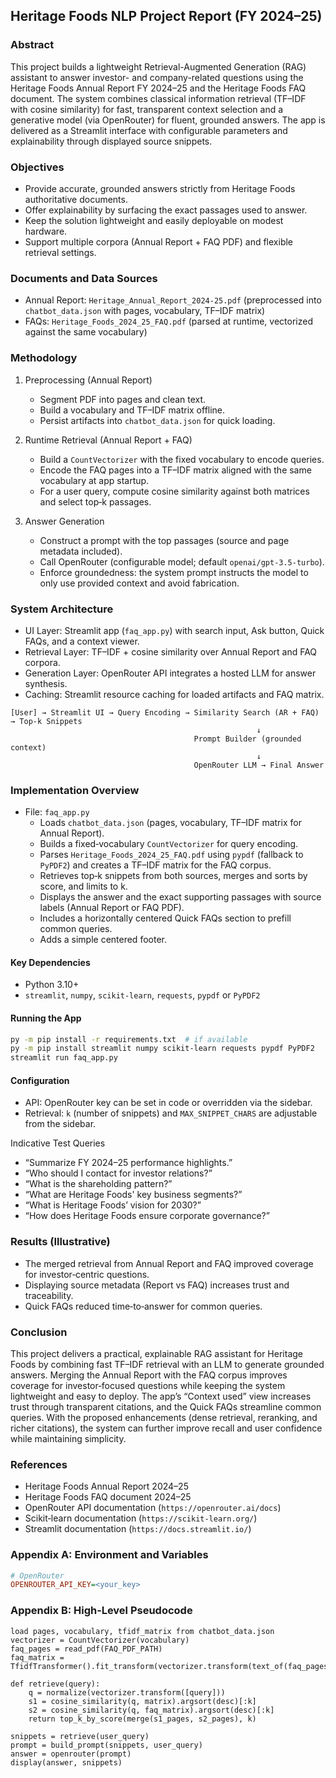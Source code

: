 ## Heritage Foods NLP Project Report (FY 2024–25)

### Abstract
This project builds a lightweight Retrieval-Augmented Generation (RAG) assistant to answer investor- and company-related questions using the Heritage Foods Annual Report FY 2024–25 and the Heritage Foods FAQ document. The system combines classical information retrieval (TF–IDF with cosine similarity) for fast, transparent context selection and a generative model (via OpenRouter) for fluent, grounded answers. The app is delivered as a Streamlit interface with configurable parameters and explainability through displayed source snippets.

### Objectives
- Provide accurate, grounded answers strictly from Heritage Foods authoritative documents.
- Offer explainability by surfacing the exact passages used to answer.
- Keep the solution lightweight and easily deployable on modest hardware.
- Support multiple corpora (Annual Report + FAQ PDF) and flexible retrieval settings.

### Documents and Data Sources
- Annual Report: `Heritage_Annual_Report_2024-25.pdf` (preprocessed into `chatbot_data.json` with pages, vocabulary, TF–IDF matrix)
- FAQs: `Heritage_Foods_2024_25_FAQ.pdf` (parsed at runtime, vectorized against the same vocabulary)

### Methodology
1. Preprocessing (Annual Report)
   - Segment PDF into pages and clean text.
   - Build a vocabulary and TF–IDF matrix offline.
   - Persist artifacts into `chatbot_data.json` for quick loading.

2. Runtime Retrieval (Annual Report + FAQ)
   - Build a `CountVectorizer` with the fixed vocabulary to encode queries.
   - Encode the FAQ pages into a TF–IDF matrix aligned with the same vocabulary at app startup.
   - For a user query, compute cosine similarity against both matrices and select top‑k passages.

3. Answer Generation
   - Construct a prompt with the top passages (source and page metadata included).
   - Call OpenRouter (configurable model; default `openai/gpt-3.5-turbo`).
   - Enforce groundedness: the system prompt instructs the model to only use provided context and avoid fabrication.

### System Architecture
- UI Layer: Streamlit app (`faq_app.py`) with search input, Ask button, Quick FAQs, and a context viewer.
- Retrieval Layer: TF–IDF + cosine similarity over Annual Report and FAQ corpora.
- Generation Layer: OpenRouter API integrates a hosted LLM for answer synthesis.
- Caching: Streamlit resource caching for loaded artifacts and FAQ matrix.

```
[User] → Streamlit UI → Query Encoding → Similarity Search (AR + FAQ) → Top‑k Snippets
                                                       ↓
                                         Prompt Builder (grounded context)
                                                       ↓
                                         OpenRouter LLM → Final Answer
```

### Implementation Overview
- File: `faq_app.py`
  - Loads `chatbot_data.json` (pages, vocabulary, TF–IDF matrix for Annual Report).
  - Builds a fixed‑vocabulary `CountVectorizer` for query encoding.
  - Parses `Heritage_Foods_2024_25_FAQ.pdf` using `pypdf` (fallback to `PyPDF2`) and creates a TF–IDF matrix for the FAQ corpus.
  - Retrieves top‑k snippets from both sources, merges and sorts by score, and limits to k.
  - Displays the answer and the exact supporting passages with source labels (Annual Report or FAQ PDF).
  - Includes a horizontally centered Quick FAQs section to prefill common queries.
  - Adds a simple centered footer.

#### Key Dependencies
- Python 3.10+
- `streamlit`, `numpy`, `scikit-learn`, `requests`, `pypdf` or `PyPDF2`

#### Running the App
```bash
py -m pip install -r requirements.txt  # if available
py -m pip install streamlit numpy scikit-learn requests pypdf PyPDF2
streamlit run faq_app.py
```

#### Configuration
- API: OpenRouter key can be set in code or overridden via the sidebar.
- Retrieval: `k` (number of snippets) and `MAX_SNIPPET_CHARS` are adjustable from the sidebar.

Indicative Test Queries
- “Summarize FY 2024–25 performance highlights.”
- “Who should I contact for investor relations?”
- “What is the shareholding pattern?”
- “What are Heritage Foods' key business segments?”
- “What is Heritage Foods’ vision for 2030?”
- “How does Heritage Foods ensure corporate governance?”

### Results (Illustrative)
- The merged retrieval from Annual Report and FAQ improved coverage for investor‑centric questions.
- Displaying source metadata (Report vs FAQ) increases trust and traceability.
- Quick FAQs reduced time‑to‑answer for common queries.

### Conclusion
This project delivers a practical, explainable RAG assistant for Heritage Foods by combining fast TF–IDF retrieval with an LLM to generate grounded answers. Merging the Annual Report with the FAQ corpus improves coverage for investor‑focused questions while keeping the system lightweight and easy to deploy. The app’s “Context used” view increases trust through transparent citations, and the Quick FAQs streamline common queries. With the proposed enhancements (dense retrieval, reranking, and richer citations), the system can further improve recall and user confidence while maintaining simplicity.

### References
- Heritage Foods Annual Report 2024–25
- Heritage Foods FAQ document 2024–25
- OpenRouter API documentation (`https://openrouter.ai/docs`)
- Scikit‑learn documentation (`https://scikit-learn.org/`)
- Streamlit documentation (`https://docs.streamlit.io/`)

### Appendix A: Environment and Variables
```ini
# OpenRouter
OPENROUTER_API_KEY=<your_key>
```

### Appendix B: High‑Level Pseudocode
```text
load pages, vocabulary, tfidf_matrix from chatbot_data.json
vectorizer = CountVectorizer(vocabulary)
faq_pages = read_pdf(FAQ_PDF_PATH)
faq_matrix = TfidfTransformer().fit_transform(vectorizer.transform(text_of(faq_pages)))

def retrieve(query):
    q = normalize(vectorizer.transform([query]))
    s1 = cosine_similarity(q, matrix).argsort(desc)[:k]
    s2 = cosine_similarity(q, faq_matrix).argsort(desc)[:k]
    return top_k_by_score(merge(s1_pages, s2_pages), k)

snippets = retrieve(user_query)
prompt = build_prompt(snippets, user_query)
answer = openrouter(prompt)
display(answer, snippets)
```


